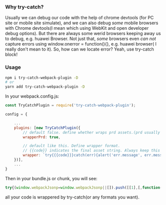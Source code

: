 ### Why try-catch?
Usually we can debug our code with the help of chrome devtools (for PC site or mobile site simulate), and we can also debug *some* mobile browsers with Chrome devtools(I mean which using WebKit and open developer debug options). But there are always some werid browsers keeping away us to debug, e.g. huawei Browser. Not just that, *some* browsers even *can not* capture errors using window.onerror = function(){}, e.g. huawei browser( I really don't mean to it). So, how can we locate error? Yeah, use try-catch block!

### Usage
```bash
npm i try-catch-webpack-plugin -D
# or
yarn add try-catch-webpack-plugin -D
```
In your webpack.config.js:
```js
const TryCatchPlugin = require('try-catch-webpack-plugin');

config = {

    ...
    plugins: [new TryCatchPlugin({
        // default false. define whether wraps prd assets.(prd usually is minified)
        wrapperPrd: true, 

        // default like this. Define wrapper format. 
        // {{code}} indicates the final asset string. Always keep this pattern.
        wrapper: `try{{{code}}}catch(err){alert('err.message', err.message); err.stack && console.log('err.stack: ', err.stack);}`
    })],
    ...
}
```

Then in your bundle.js or chunk, you will see:
```js
try{(window.webpackJsonp=window.webpackJsonp||[]).push([[1],[,function(n,w,e){"use strict";e.r(w),w.default={name:1}}]]);}catch(err){alert('err.message', err.message); err.stack && console.log('err.stack: ', err.stack);}
```
all your code is wrappered by try-catch(or any formats you want).